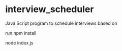 # interview_scheduler
Java Script program to schedule interviews based on 

run npm install

node index.js
